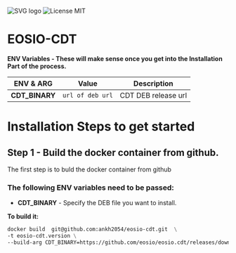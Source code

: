 ![SVG logo](https://www.sentnl.io/sentnl.svg)
          ![License MIT](https://img.shields.io/badge/license-MIT-blue.svg)

# EOSIO-CDT  



**ENV Variables - These will make sense once you get into the Installation Part of the process.**

|ENV & ARG                 |Value                                  |Description                           |
|--------------------------|---------------------------------------|--------------------------------------|
|**CDT_BINARY**            |`url of deb url`                       | CDT DEB release url                  |


# Installation Steps to get started

## Step 1 - Build the docker container from github.

The first step is to buld the docker container from github 

### The following ENV variables need to be passed:

- **CDT_BINARY** - Specify the DEB file you want to install.

**To build it:**

```Dockerfile
docker build  git@github.com:ankh2054/eosio-cdt.git  \
-t eosio-cdt.version \
--build-arg CDT_BINARY=https://github.com/eosio/eosio.cdt/releases/download/v1.6.3/eosio.cdt_1.6.3-1-ubuntu-18.04_amd64.deb 
```